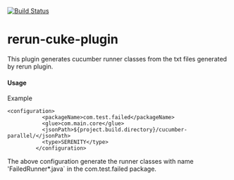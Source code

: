 [![Build Status](https://travis-ci.org/anoopsivarajan/rerun-maven-plugin.svg?branch=master)](https://github.com/anoopsivarajan/rerun-maven-plugin)
# rerun-cuke-plugin

This plugin generates cucumber runner classes from the txt files generated by rerun plugin.

#### Usage

Example

```
<configuration>
           <packageName>com.test.failed</packageName>
           <glue>com.main.core</glue>
           <jsonPath>${project.build.directory}/cucumber-parallel/</jsonPath>
           <type>SERENITY</type>
         </configuration>
```

The above configuration generate the runner classes with name 'FailedRunner*.java` in the com.test.failed package.
